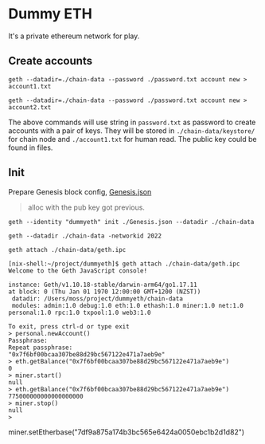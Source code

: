 # Dummy ETH

It's a private ethereum network for play.

## Create accounts

`geth --datadir=./chain-data --password ./password.txt account new > account1.txt`

`geth --datadir=./chain-data --password ./password.txt account new > account2.txt`

The above commands will use string in `password.txt` as password to create accounts with a pair of keys. They will be stored in `./chain-data/keystore/` for chain node and `./account1.txt` for human read. The public key could be found in files.

## Init

Prepare Genesis block config, [Genesis.json](./Genesis.json)
> alloc with the pub key got previous.

`geth --identity "dummyeth" init ./Genesis.json --datadir ./chain-data`

`geth --datadir ./chain-data -networkid 2022`

`geth attach ./chain-data/geth.ipc`

```shell
[nix-shell:~/project/dummyeth]$ geth attach ./chain-data/geth.ipc
Welcome to the Geth JavaScript console!

instance: Geth/v1.10.18-stable/darwin-arm64/go1.17.11
at block: 0 (Thu Jan 01 1970 12:00:00 GMT+1200 (NZST))
 datadir: /Users/moss/project/dummyeth/chain-data
 modules: admin:1.0 debug:1.0 eth:1.0 ethash:1.0 miner:1.0 net:1.0 personal:1.0 rpc:1.0 txpool:1.0 web3:1.0

To exit, press ctrl-d or type exit
> personal.newAccount()
Passphrase: 
Repeat passphrase: 
"0x7f6bf00bcaa307be88d29bc567122e471a7aeb9e"
> eth.getBalance("0x7f6bf00bcaa307be88d29bc567122e471a7aeb9e")
0
> miner.start()
null
> eth.getBalance("0x7f6bf00bcaa307be88d29bc567122e471a7aeb9e")
775000000000000000000
> miner.stop()
null
> 
```

miner.setEtherbase("7df9a875a174b3bc565e6424a0050ebc1b2d1d82")